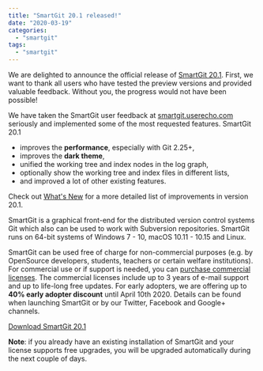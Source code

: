 ```yaml
---
title: "SmartGit 20.1 released!"
date: "2020-03-19"
categories: 
  - "smartgit"
tags: 
  - "smartgit"
---
```


We are delighted to announce the official release of [SmartGit 20.1](http://www.syntevo.com/smartgit/). First, we want to thank all users who have tested the preview versions and provided valuable feedback. Without you, the progress would not have been possible!

We have taken the SmartGit user feedback at [smartgit.userecho.com](https://smartgit.userecho.com) seriously and implemented some of the most requested features. SmartGit 20.1

- improves the **performance**, especially with Git 2.25+,
- improves the **dark theme**,
- unified the working tree and index nodes in the log graph,
- optionally show the working tree and index files in different lists,
- and improved a lot of other existing features.

Check out [What's New](http://www.syntevo.com/smartgit/whats-new) for a more detailed list of improvements in version 20.1.

SmartGit is a graphical front-end for the distributed version control systems Git which also can be used to work with Subversion repositories. SmartGit runs on 64-bit systems of Windows 7 - 10, macOS 10.11 - 10.15 and Linux.

SmartGit can be used free of charge for non-commercial purposes (e.g. by OpenSource developers, students, teachers or certain welfare institutions). For commercial use or if support is needed, you can [purchase commercial licenses](https://www.syntevo.com/smartgit/purchase). The commercial licenses include up to 3 years of e-mail support and up to life-long free updates. For early adopters, we are offering up to **40% early adopter discount** until April 10th 2020. Details can be found when launching SmartGit or by our Twitter, Facebook and Google+ channels.

[Download SmartGit 20.1](http://www.syntevo.com/smartgit/download)

**Note**: if you already have an existing installation of SmartGit and your license supports free upgrades, you will be upgraded automatically during the next couple of days.
